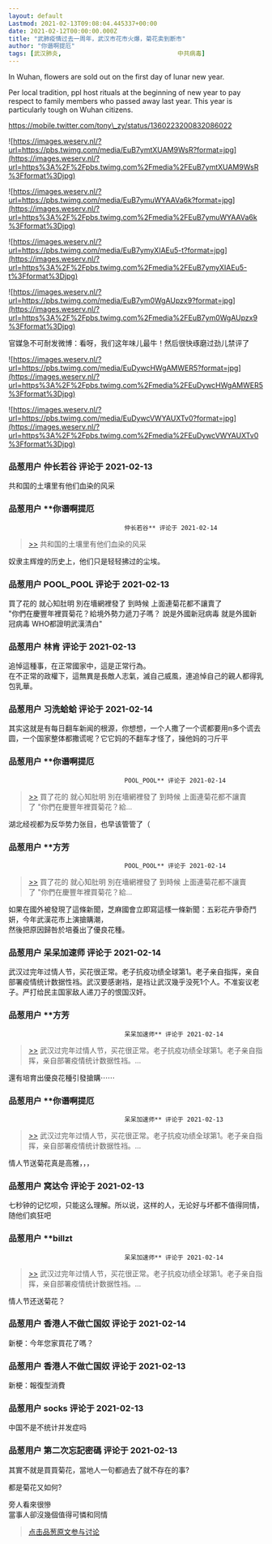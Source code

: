 ```yaml
---
layout: default
Lastmod: 2021-02-13T09:08:04.445337+00:00
date: 2021-02-12T00:00:00.000Z
title: "武肺疫情过去一周年，武汉市花市火爆，菊花卖到断市"
author: "你谮啊提厄"
tags: [武汉肺炎,								中共病毒]
---
```


In Wuhan, flowers are sold out on the first day of lunar new year.  
  
Per local tradition, ppl host rituals at the beginning of new year to pay respect to family members who passed away last year. This year is particularly tough on Wuhan citizens.  
  
https://mobile.twitter.com/tony\_zy/status/1360223200832086022  
  
![https://images.weserv.nl/?url=https://pbs.twimg.com/media/EuB7ymtXUAM9WsR?format=jpg](https://images.weserv.nl/?url=https%3A%2F%2Fpbs.twimg.com%2Fmedia%2FEuB7ymtXUAM9WsR%3Fformat%3Djpg)  
  
![https://images.weserv.nl/?url=https://pbs.twimg.com/media/EuB7ymuWYAAVa6k?format=jpg](https://images.weserv.nl/?url=https%3A%2F%2Fpbs.twimg.com%2Fmedia%2FEuB7ymuWYAAVa6k%3Fformat%3Djpg)  
  
![https://images.weserv.nl/?url=https://pbs.twimg.com/media/EuB7ymyXIAEu5-t?format=jpg](https://images.weserv.nl/?url=https%3A%2F%2Fpbs.twimg.com%2Fmedia%2FEuB7ymyXIAEu5-t%3Fformat%3Djpg)  
  
![https://images.weserv.nl/?url=https://pbs.twimg.com/media/EuB7ym0WgAUpzx9?format=jpg](https://images.weserv.nl/?url=https%3A%2F%2Fpbs.twimg.com%2Fmedia%2FEuB7ym0WgAUpzx9%3Fformat%3Djpg)  
  
官媒急不可耐发微博：看呀，我们这年味儿最牛！然后很快琢磨过劲儿禁评了  
  
![https://images.weserv.nl/?url=https://pbs.twimg.com/media/EuDywcHWgAMWER5?format=jpg](https://images.weserv.nl/?url=https%3A%2F%2Fpbs.twimg.com%2Fmedia%2FEuDywcHWgAMWER5%3Fformat%3Djpg)  
  
![https://images.weserv.nl/?url=https://pbs.twimg.com/media/EuDywcVWYAUXTv0?format=jpg](https://images.weserv.nl/?url=https%3A%2F%2Fpbs.twimg.com%2Fmedia%2FEuDywcVWYAUXTv0%3Fformat%3Djpg)

            
### 品葱用户 **仲长若谷** 评论于 2021-02-13
        
共和国的土壤里有他们血染的风采
        


            
### 品葱用户 **你谮啊提厄				
									仲长若谷** 评论于 2021-02-14
        
> [\>>]( "/article/item_id-600938#") 共和国的土壤里有他们血染的风采

  
  
奴隶主辉煌的历史上，他们只是轻轻拂过的尘埃。
        


            
### 品葱用户 **POOL_POOL** 评论于 2021-02-13
        
買了花的 就心知肚明 別在墻網裡發了 到時候 上面連菊花都不讓賣了   
"你們在慶豐年裡買菊花？給境外勢力遞刀子嗎？ 說是外國新冠病毒 就是外國新冠病毒 WHO都證明武漢清白"
        


            
### 品葱用户 **林肯** 评论于 2021-02-13
        
追悼這種事，在正常國家中，這是正常行為。  
在不正常的政權下，這無異是長敵人志氣，滅自己威風，連追悼自己的親人都得乳包乳華。
        


            
### 品葱用户 **习洗蛤蛤** 评论于 2021-02-14
        
其实这就是有每日翻车新闻的根源，你想想，一个人撒了一个谎都要用n多个谎去圆，一个国家整体都撒谎呢？它它妈的不翻车才怪了，操他妈的刁斤平
        


            
### 品葱用户 **你谮啊提厄				
									POOL_POOL** 评论于 2021-02-14
        
> [\>>]( "/article/item_id-600941#") 買了花的 就心知肚明 別在墻網裡發了 到時候 上面連菊花都不讓賣了 "你們在慶豐年裡買菊花？給...

  
  
湖北经视都为反华势力张目，也早该管管了（
        


            
### 品葱用户 **方芳				
									POOL_POOL** 评论于 2021-02-14
        
> [\>>]( "/article/item_id-600941#") 買了花的 就心知肚明 別在墻網裡發了 到時候 上面連菊花都不讓賣了 "你們在慶豐年裡買菊花？給...

  
如果在國外被發現了這條新聞，芝麻國會立即寫這樣一條新聞：五彩花卉爭奇鬥妍，今年武漢花市上演搶購潮，  
然後把原因歸咎於培養出了優良花種。
        


            
### 品葱用户 **呆呆加速师** 评论于 2021-02-14
        
武汉过完年过情人节，买花很正常。老子抗疫功绩全球第1。老子亲自指挥，亲自部署疫情统计数据性裆。武汉要感谢裆，是裆让武汉幾乎没死1个人。不准妄议老子。严打给民主国家敌人递刀子的恨国汉奸。
        


            
### 品葱用户 **方芳				
									呆呆加速师** 评论于 2021-02-14
        
> [\>>]( "/article/item_id-600959#") 武汉过完年过情人节，买花很正常。老子抗疫功绩全球第1。老子亲自指挥，亲自部署疫情统计数据性裆。...

  
還有培育出優良花種引發搶購⋯⋯
        


            
### 品葱用户 **你谮啊提厄				
									呆呆加速师** 评论于 2021-02-13
        
> [\>>]( "/article/item_id-600959#") 武汉过完年过情人节，买花很正常。老子抗疫功绩全球第1。老子亲自指挥，亲自部署疫情统计数据性裆。...

  
  
情人节送菊花真是高雅，，，
        


            
### 品葱用户 **窝达令** 评论于 2021-02-13
        
七秒钟的记忆呗，只能这么理解。所以说，这样的人，无论好与坏都不值得同情，随他们疯狂吧
        


            
### 品葱用户 **billzt				
									呆呆加速师** 评论于 2021-02-14
        
> [\>>]( "/article/item_id-600959#") 武汉过完年过情人节，买花很正常。老子抗疫功绩全球第1。老子亲自指挥，亲自部署疫情统计数据性裆。...

  
  
情人节还送菊花？
        


            
### 品葱用户 **香港人不做亡国奴** 评论于 2021-02-14
        
新梗：今年您家買花了嗎？
        


            
### 品葱用户 **香港人不做亡国奴** 评论于 2021-02-13
        
新梗：報復型消費
        


            
### 品葱用户 **socks** 评论于 2021-02-13
        
中国不是不统计并发症吗
        


            
### 品葱用户 **第二次忘記密碼** 评论于 2021-02-13
        
其實不就是買買菊花，當地人一句都過去了就不存在的事?  
  
都是菊花又如何?  
  
旁人看來很慘  
當事人卻沒幾個值得可憐和同情
        






> [点击品葱原文参与讨论](https://pincong.rocks/article/29555)

